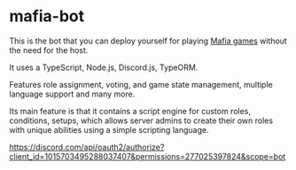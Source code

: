 # mafia-bot

This is the bot that you can deploy yourself for playing [Mafia games](https://en.wikipedia.org/wiki/Mafia_(party_game)) without the need for the host.

It uses a TypeScript, Node.js, Discord.js, TypeORM.

Features role assignment, voting, and game state management, multiple language support and many more.

Its main feature is that it contains a script engine for custom roles, conditions, setups, which allows server admins to create their own roles with unique abilities using a simple scripting language.

https://discord.com/api/oauth2/authorize?client_id=1015703495288037407&permissions=277025397824&scope=bot
